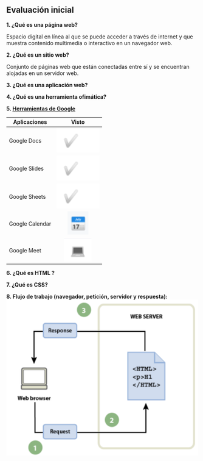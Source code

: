 ## Evaluación inicial 

**1. ¿Qué es una página web?**

Espacio digital en línea al que se puede acceder a través de internet y que muestra contenido multimedia o interactivo en un navegador web.

**2. ¿Qué es un sitio web?**

Conjunto de páginas web que están conectadas entre sí y se encuentran alojadas en un servidor web.

**3. ¿Qué es una aplicación web?**

**4. ¿Qué es una herramienta ofimática?**

**5. [Herramientas de Google](https://www.google.com/intl/es-419/chrome/browser-tools/)**

|Aplicaciones|Visto|
|---------------|:------------:|
|Google Docs|![tick](https://github.com/Jmaikelhh28/SMX2_M8_UF1_A2_HidalgoJeanMichael/blob/main/Captura.PNG)|
|Google Slides|![tick](https://github.com/Jmaikelhh28/SMX2_M8_UF1_A2_HidalgoJeanMichael/blob/main/Captura.PNG)|
|Google Sheets|![tick](https://github.com/Jmaikelhh28/SMX2_M8_UF1_A2_HidalgoJeanMichael/blob/main/Captura.PNG)|
|Google Calendar|![tick](https://github.com/Jmaikelhh28/SMX2_M8_UF1_A2_HidalgoJeanMichael/blob/main/Captura2.PNG)|
|Google Meet|![tick](https://github.com/Jmaikelhh28/SMX2_M8_UF1_A2_HidalgoJeanMichael/blob/main/Captura3.PNG)|

**6. ¿Qué es HTML ?**

**7. ¿Qué es CSS?**

**8. Flujo de trabajo (navegador, petición, servidor y respuesta):**
![tick](https://github.com/Jmaikelhh28/SMX2_M8_UF1_A2_HidalgoJeanMichael/blob/main/Captura8.PNG)